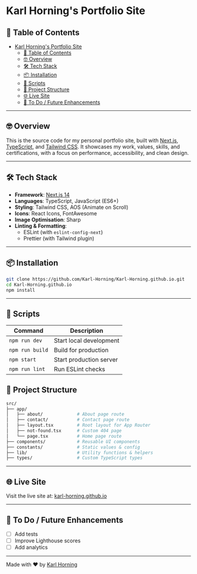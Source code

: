 # Karl Horning's Portfolio Site

## 📖 Table of Contents

- [Karl Horning's Portfolio Site](#karl-hornings-portfolio-site)
  - [📖 Table of Contents](#-table-of-contents)
  - [🤓 Overview](#-overview)
  - [🛠️ Tech Stack](#️-tech-stack)
  - [📦 Installation](#-installation)
  - [🚀 Scripts](#-scripts)
  - [📁 Project Structure](#-project-structure)
  - [🌐 Live Site](#-live-site)
  - [📌 To Do / Future Enhancements](#-to-do--future-enhancements)

---

## 🤓 Overview

This is the source code for my personal portfolio site, built with [Next.js](https://nextjs.org/), [TypeScript](https://www.typescriptlang.org/), and [Tailwind CSS](https://tailwindcss.com/). It showcases my work, values, skills, and certifications, with a focus on performance, accessibility, and clean design.

---

## 🛠️ Tech Stack

- **Framework**: [Next.js 14](https://nextjs.org/)
- **Languages**: TypeScript, JavaScript (ES6+)
- **Styling**: Tailwind CSS, AOS (Animate on Scroll)
- **Icons**: React Icons, FontAwesome
- **Image Optimisation**: Sharp
- **Linting & Formatting**:
  - ESLint (with `eslint-config-next`)
  - Prettier (with Tailwind plugin)

---

## 📦 Installation

```bash
git clone https://github.com/Karl-Horning/Karl-Horning.github.io.git
cd Karl-Horning.github.io
npm install
```

---

## 🚀 Scripts

| Command         | Description             |
| --------------- | ----------------------- |
| `npm run dev`   | Start local development |
| `npm run build` | Build for production    |
| `npm start`     | Start production server |
| `npm run lint`  | Run ESLint checks       |

## 📁 Project Structure

```bash
src/
├── app/
│   ├── about/             # About page route
│   ├── contact/           # Contact page route
│   ├── layout.tsx         # Root layout for App Router
│   ├── not-found.tsx      # Custom 404 page
│   └── page.tsx           # Home page route
├── components/            # Reusable UI components
├── constants/             # Static values & config
├── lib/                   # Utility functions & helpers
├── types/                 # Custom TypeScript types
```

---

## 🌐 Live Site

Visit the live site at: [karl-horning.github.io](https://www.karlhorning.dev)

---

## 📌 To Do / Future Enhancements

- [ ] Add tests
- [ ] Improve Lighthouse scores
- [ ] Add analytics

---

Made with ❤️ by [Karl Horning](https://github.com/Karl-Horning)
